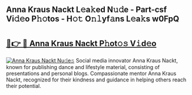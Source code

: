 ## Anna Kraus Nackt L𝚎a𝚔ed N𝚞𝚍e - Part-csf Vi𝚍𝚎o P𝚑𝚘tos - H𝚘𝚝 O𝚗𝚕yf𝚊ns L𝚎a𝚔s w0FpQ

# <h2><a href="http://kf6v8ii.oniu.top/?m=Anna+Kraus+Nackt">🔗👉 🔴 Anna Kraus Nackt P𝚑ot𝚘𝚜 V𝚒d𝚎o</a></h2>

[![Anna Kraus Nackt Nu𝚍e𝚜](https://i.imgur.com/0qMVB7G.gif)](http://kf6v8ii.oniu.top/?m=Anna+Kraus+Nackt)
Social media innovator Anna Kraus Nackt, known for publishing dance and lifestyle material, consisting of presentations and personal blogs. Compassionate mentor Anna Kraus Nackt, recognized for their kindness and guidance in helping others reach their potential.  
